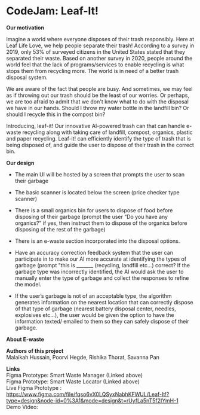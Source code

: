 # CodeJam: Leaf-It!
<p align="justify"> 

**Our motivation**

Imagine a world where everyone disposes of their trash responsibly. Here at Leaf Life Love, we help people separate their trash! According to a survey in 2019, only 53% of surveyed citizens in the United States stated that they separated their waste. Based on another survey in 2020, people around the world feel that the lack of programs/services to enable recycling is what stops them from recycling more. The world is in need of a better trash disposal system. </br>

We are aware of the fact that people are busy. And sometimes, we may feel as if throwing out our trash should be the least of our worries. Or perhaps, we are too afraid to admit that we don't know what to do with the disposal we have in our hands. Should I throw my water bottle in the landfill bin? Or should I recycle this in the compost bin? </br>

Introducing, leaf-it! Our innovative AI-powered trash can that can handle e-waste recycling along with taking care of landfill, compost, organics, plastic and paper recycling. Leaf-it! can efficiently identify the type of trash that is being disposed of, and guide the user to dispose of their trash in the correct bin. </br>

**Our design**

- The main UI will be hosted by a screen that prompts the user to scan their garbage 

- The basic scanner is located below the screen (price checker type scanner) 

- There is a small organics bin for users to dispose of food before disposing of their garbage (prompt the user “Do you have any organics?” if yes, then instruct them to dispose   of the organics before disposing of the rest of the garbage) 

- There is an e-waste section incorporated into the disposal options.

- Have an accuracy correction feedback system that the user can participate in to make our AI more accurate at identifying the types of garbage (prompt "this is _______ (recycling, landfill etc...) correct? If the garbage type was incorrectly identified, the AI would ask the user to manually enter the type of garbage and collect the responses to refine the model.

- If the user’s garbage is not of an acceptable type, the algorithm generates information on the nearest location that can correctly dispose of that type of garbage (nearest battery disposal center, needles, explosives etc...), the user would be given the option to have the information texted/ emailed to them so they can safely dispose of their garbage.

**About E-waste**  </br>


**Authors of this project**  </br>
Malaikah Hussain, Poorvi Hegde, Rishika Thorat, Savanna Pan

**Links**  </br>
Figma Prototype: Smart Waste Manager (Linked above)  </br>
Figma Prototype: Smart Waste Locator (Linked above)  </br>
Live Figma Prototype : https://www.figma.com/file/fqso6vX0LQSyxNabhKFWUL/Leaf-It!?type=design&node-id=0%3A1&mode=design&t=rUyfLa5nT5f2IYmH-1  </br>
Demo Video:  </br>


</p>
